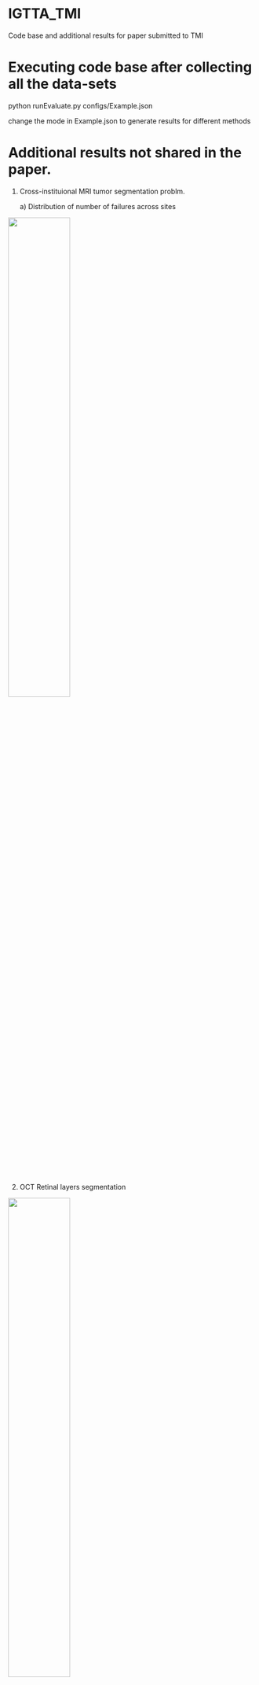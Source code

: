 # IGTTA_TMI
Code base and additional results for paper submitted to TMI

# Executing code base after collecting all the data-sets
python runEvaluate.py configs/Example.json 

change the mode in Example.json to generate results for different methods

# Additional results not shared in the paper. 
1) Cross-instituional MRI tumor segmentation problm.

   a) Distribution of number of failures across sites


<img src="https://github.com/hariharanrav/IGTTA_TMI/assets/75911061/03adf3d0-0401-4000-bbc3-2b717966b4c2" width=50% height=50%>

2) OCT Retinal layers segmentation

<img src="https://github.com/hariharanrav/IGTTA_TMI/assets/75911061/89cbb940-0411-447e-bd4b-b0c24ca7bb5f" width=50% height=50%>



